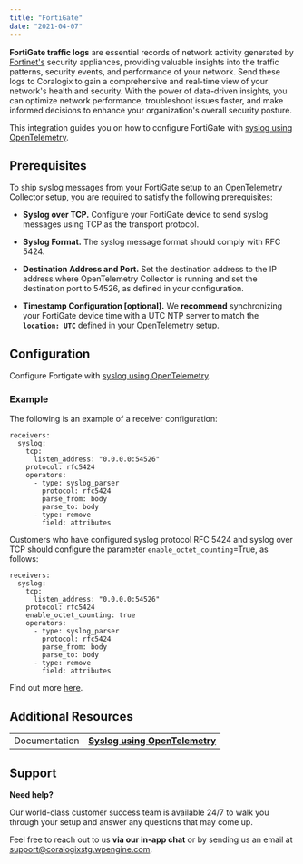 ```yaml
---
title: "FortiGate"
date: "2021-04-07"
---
```


**FortiGate traffic logs** are essential records of network activity generated by [Fortinet's](https://www.fortinet.com/) security appliances, providing valuable insights into the traffic patterns, security events, and performance of your network. Send these logs to Coralogix to gain a comprehensive and real-time view of your network's health and security. With the power of data-driven insights, you can optimize network performance, troubleshoot issues faster, and make informed decisions to enhance your organization's overall security posture.

This integration guides you on how to configure FortiGate with [syslog using OpenTelemetry](https://coralogixstg.wpengine.com/docs/syslog-using-otel/).

## Prerequisites

To ship syslog messages from your FortiGate setup to an OpenTelemetry Collector setup, you are required to satisfy the following prerequisites:

- **Syslog over TCP.** Configure your FortiGate device to send syslog messages using TCP as the transport protocol.

- **Syslog Format.** The syslog message format should comply with RFC 5424.

- **Destination Address and Port.** Set the destination address to the IP address where OpenTelemetry Collector is running and set the destination port to 54526, as defined in your configuration.

- **Timestamp Configuration \[optional\].** We **recommend** synchronizing your FortiGate device time with a UTC NTP server to match the **`location: UTC`** defined in your OpenTelemetry setup.

## Configuration

Configure Fortigate with [syslog using OpenTelemetry](https://coralogixstg.wpengine.com/docs/syslog-using-otel/).

### Example

The following is an example of a receiver configuration:

```
receivers:
  syslog:
    tcp:
      listen_address: "0.0.0.0:54526"
    protocol: rfc5424
    operators:
      - type: syslog_parser
        protocol: rfc5424
        parse_from: body
        parse_to: body
      - type: remove
        field: attributes

```

Customers who have configured syslog protocol RFC 5424 and syslog over TCP should configure the parameter `enable_octet_counting`\=True, as follows:

```
receivers:
  syslog:
    tcp:
      listen_address: "0.0.0.0:54526"
    protocol: rfc5424
    enable_octet_counting: true
    operators:
      - type: syslog_parser
        protocol: rfc5424
        parse_from: body
        parse_to: body
      - type: remove
        field: attributes
```

Find out more [here](https://community.fortinet.com/t5/FortiGate/Troubleshooting-Tip-FortiGate-syslog-via-TCP-and-log-parsing/ta-p/198397).

## Additional Resources

<table><tbody><tr><td>Documentation</td><td><strong><a href="https://coralogixstg.wpengine.com/docs/syslog-using-otel/">Syslog using OpenTelemetry</a></strong></td></tr></tbody></table>

## Support

**Need help?**

Our world-class customer success team is available 24/7 to walk you through your setup and answer any questions that may come up.

Feel free to reach out to us **via our in-app chat** or by sending us an email at [support@coralogixstg.wpengine.com](mailto:support@coralogixstg.wpengine.com).
